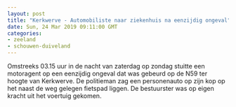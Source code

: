 ```yaml
---
layout: post
title: "Kerkwerve - Automobiliste naar ziekenhuis na eenzijdig ongeval"
date: Sun, 24 Mar 2019 09:11:00 GMT
categories: 
- zeeland 
- schouwen-duiveland 
---
```


Omstreeks 03.15 uur in de nacht van zaterdag op zondag stuitte een motoragent op een eenzijdig ongeval dat was gebeurd op de N59 ter hoogte van Kerkwerve. De politieman zag een personenauto op zijn kop op het naast de weg gelegen fietspad liggen. De bestuurster was op eigen kracht uit het voertuig gekomen.
